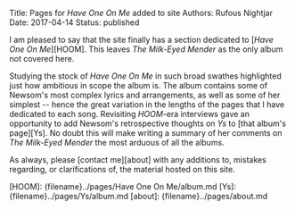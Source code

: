 Title: Pages for *Have One On Me* added to site
Authors: Rufous Nightjar
Date: 2017-04-14
Status: published

I am pleased to say that the site finally has a section dedicated to [*Have One On Me*][HOOM]. This leaves *The Milk-Eyed Mender* as the only album not covered here.

Studying the stock of *Have One On Me* in such broad swathes highlighted just how ambitious in scope the album is. The album contains some of Newsom's most complex lyrics and arrangements, as well as some of her simplest -- hence the great variation in the lengths of the pages that I have dedicated to each song. Revisiting *HOOM*-era interviews gave an opportunity to add Newsom's retrospective thoughts on *Ys* to [that album's page][Ys]. No doubt this will make writing a summary of her comments on *The Milk-Eyed Mender* the most arduous of all the albums.

As always, please [contact me][about] with any additions to, mistakes regarding, or clarifications of, the material hosted on this site.

[HOOM]: {filename}../pages/Have One On Me/album.md
[Ys]: {filename}../pages/Ys/album.md
[about]: {filename}../pages/about.md